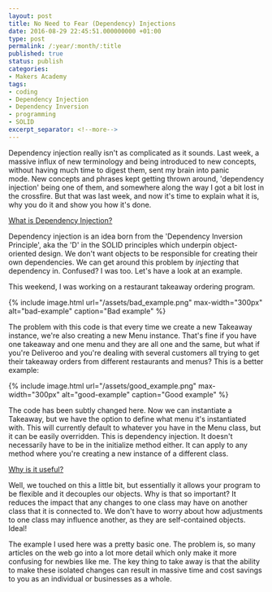 ```yaml
---
layout: post
title: No Need to Fear (Dependency) Injections
date: 2016-08-29 22:45:51.000000000 +01:00
type: post
permalink: /:year/:month/:title
published: true
status: publish
categories:
- Makers Academy
tags:
- coding
- Dependency Injection
- Dependency Inversion
- programming
- SOLID
excerpt_separator: <!--more-->
---
```

Dependency injection really isn't as complicated as it sounds. Last week, a massive influx of new terminology and being introduced to new concepts, without having much time to digest them, sent my brain into panic mode. New concepts and phrases kept getting thrown around, 'dependency injection' being one of them, and somewhere along the way I got a bit lost in the crossfire. But that was last week, and now it's time to explain what it is, why you do it and show you how it's done.

<!--more-->

<span style="text-decoration:underline;">What is Dependency Injection?</span>

Dependency injection is an idea born from the 'Dependency Inversion Principle', aka the 'D' in the SOLID principles which underpin object-oriented design. We don't want objects to be responsible for creating their own dependencies. We can get around this problem by <em>injecting</em> that dependency in. Confused? I was too. Let's have a look at an example.

This weekend, I was working on a restaurant takeaway ordering program.

{% include image.html url="/assets/bad_example.png" max-width="300px" alt="bad-example" caption="Bad example" %}

The problem with this code is that every time we create a new Takeaway instance, we're also creating a new Menu instance. That's fine if you have one takeaway and one menu and they are all one and the same, but what if you're Deliveroo and you're dealing with several customers all trying to get their takeaway orders from different restaurants and menus? This is a better example:

{% include image.html url="/assets/good_example.png" max-width="300px" alt="good-example" caption="Good example" %}

The code has been subtly changed here. Now we can instantiate a Takeaway, but we have the option to define what menu it's instantiated with. This will currently default to whatever you have in the Menu class, but it can be easily overridden. This is dependency injection. It doesn't necessarily have to be in the initialize method either. It can apply to any method where you're creating a new instance of a different class.

<span style="text-decoration:underline;">Why is it useful?</span>

Well, we touched on this a little bit, but essentially it allows your program to be flexible and it decouples our objects. Why is that so important? It reduces the impact that any changes to one class may have on another class that it is connected to. We don't have to worry about how adjustments to one class may influence another, as they are self-contained objects. Ideal!

The example I used here was a pretty basic one. The problem is, so many articles on the web go into a lot more detail which only make it more confusing for newbies like me. The key thing to take away is that the ability to make these isolated changes can result in massive time and cost savings to you as an individual or businesses as a whole.

&nbsp;
